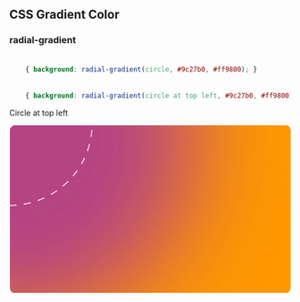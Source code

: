## CSS Gradient Color

### radial-gradient

```css

    { background: radial-gradient(circle, #9c27b0, #ff9800); }

```

```css

    { background: radial-gradient(circle at top left, #9c27b0, #ff9800); }

```
Circle at top left

![Image](./images/radial%3Dgradient.png)
